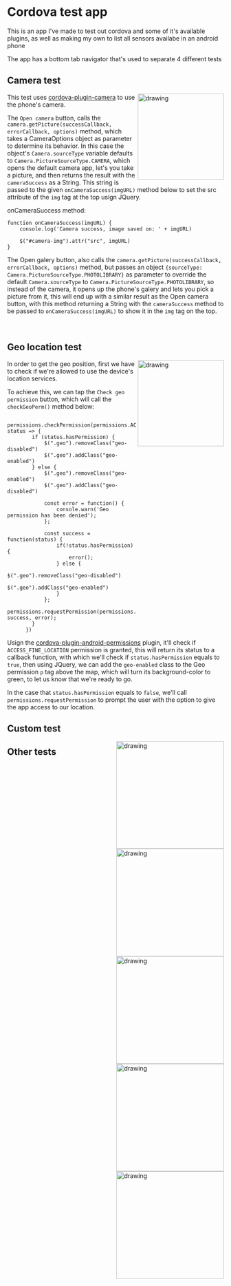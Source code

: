 # Cordova test app

This is an app I've made to test out cordova and some of it's available plugins, as well as making my own to list all sensors availabe in an android phone

The app has a bottom tab navigator that's used to separate 4 different tests

## Camera test

<img align="right" src="https://user-images.githubusercontent.com/48962891/208433529-a7859b82-cfcd-49f6-bddc-af94bcf8e425.png" alt="drawing" width="200"/>

This test uses <a href="https://github.com/apache/cordova-plugin-camera" target="_blank">cordova-plugin-camera</a> to use the phone's camera.
 
The `Open camera` button, calls the `camera.getPicture(successCallback, errorCallback, options)` method, which takes a CameraOptions object as parameter to determine its behavior. In this case the object's `Camera.sourceType` variable defaults to `Camera.PictureSourceType.CAMERA`, which opens the default camera app, let's you take a picture, and then returns the result with the `cameraSuccess` as a String.
This string is passed to the given `onCameraSuccess(imgURL)` method below to set the src attribute of the `img` tag at the top usign JQuery.

onCameraSuccess method:
```
function onCameraSuccess(imgURL) {
    console.log('Camera success, image saved on: ' + imgURL)

    $("#camera-img").attr("src", imgURL)
}
```
The Open galery button, also calls the `camera.getPicture(successCallback, errorCallback, options)` method, but passes an object `{sourceType: Camera.PictureSourceType.PHOTOLIBRARY}` as parameter to override the default `Camera.sourceType` to `Camera.PictureSourceType.PHOTOLIBRARY`, so instead of the camera, it opens up the phone's galery and lets you pick a picture from it, this will end up with a similar result as the Open camera button, with this method returning a String with the `cameraSuccess` method to be passed to `onCameraSuccess(imgURL)` to show it in the `img` tag on the top.
<br><br><br>

## Geo location test

<img align="right" src="https://user-images.githubusercontent.com/48962891/208433542-14e23cb2-8f43-42bb-9b88-5d53f1668084.png" alt="drawing" width="200"/>

In order to get the geo position, first we have to check if we're allowed to use the device's location services.

To achieve this, we can tap the `Check geo permission` button, which will call the `checkGeoPerm()` method below:
```
    permissions.checkPermission(permissions.ACCESS_FINE_LOCATION, status => {
        if (status.hasPermission) {
            $(".geo").removeClass("geo-disabled")
            $(".geo").addClass("geo-enabled")
        } else {
            $(".geo").removeClass("geo-enabled")
            $(".geo").addClass("geo-disabled")

            const error = function() {
                console.warn('Geo permission has been denied');
            };
      
            const success = function(status) {
                if(!status.hasPermission) {
                    error();
                } else {
                    $(".geo").removeClass("geo-disabled")
                    $(".geo").addClass("geo-enabled")
                }
            };
            permissions.requestPermission(permissions.ACCESS_FINE_LOCATION, success, error);
        }
      })
```

Usign the [cordova-plugin-android-permissions](https://github.com/NeoLSN/cordova-plugin-android-permissions) plugin, it'll check if `ACCESS_FINE_LOCATION` permission is granted, this will return its status to a callback function, with which we'll check if `status.hasPermission` equals to `true`, then using JQuery, we can add the `geo-enabled` class to the Geo permission `p` tag above the map, which will turn its background-color to green, to let us know that we're ready to go.

In the case that `status.hasPermission` equals to `false`, we'll call `permissions.requestPermission` to prompt the user with the option to give the app access to our location.

## Custom test
<img align="right" src="https://user-images.githubusercontent.com/48962891/208433549-776ad815-f331-42b3-b7df-4c3ed58600b2.png" alt="drawing" width="250"/>


<img align="right" src="https://user-images.githubusercontent.com/48962891/208433551-2f9dc707-db8e-4c59-8d3b-51ba3813d38a.png" alt="drawing" width="250"/>

## Other tests
<img align="right" src="https://user-images.githubusercontent.com/48962891/208433557-c42d213d-a88b-4702-8f92-35be018543cd.png" alt="drawing" width="250"/>


<img align="right" src="https://user-images.githubusercontent.com/48962891/208433560-37425a38-a18f-4f8a-aece-f39c5ec38d79.png" alt="drawing" width="250"/>


<img align="right" src="https://user-images.githubusercontent.com/48962891/208438352-dcf7f548-0487-4b18-b52b-5b0f142fbedc.gif" alt="drawing" width="250"/>

